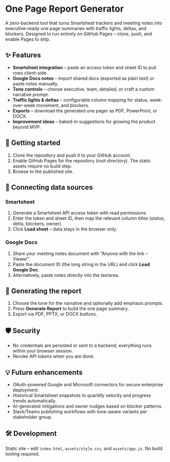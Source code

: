 # One Page Report Generator

A zero-backend tool that turns Smartsheet trackers and meeting notes into executive-ready one page summaries with traffic lights, deltas, and blockers. Designed to run entirely on GitHub Pages – clone, push, and enable Pages to ship.

## ✨ Features

- **Smartsheet integration** – paste an access token and sheet ID to pull rows client-side.
- **Google Docs notes** – import shared docs (exported as plain text) or paste notes manually.
- **Tone controls** – choose executive, team, detailed, or craft a custom narrative prompt.
- **Traffic lights & deltas** – configurable column mapping for status, week-over-week movement, and blockers.
- **Exports** – download the generated one pager as PDF, PowerPoint, or DOCX.
- **Improvement ideas** – baked-in suggestions for growing the product beyond MVP.

## 🚀 Getting started

1. Clone the repository and push it to your GitHub account.
2. Enable GitHub Pages for the repository (root directory). The static assets require no build step.
3. Browse to the published site.

## 🔌 Connecting data sources

### Smartsheet

1. Generate a Smartsheet API access token with read permissions.
2. Enter the token and sheet ID, then map the relevant column titles (status, delta, blockers, owner).
3. Click **Load sheet** – data stays in the browser only.

### Google Docs

1. Share your meeting notes document with “Anyone with the link – Viewer”.
2. Paste the document ID (the long string in the URL) and click **Load Google Doc**.
3. Alternatively, paste notes directly into the textarea.

## 🧠 Generating the report

1. Choose the tone for the narrative and optionally add emphasis prompts.
2. Press **Generate Report** to build the one page summary.
3. Export via PDF, PPTX, or DOCX buttons.

## 🛡️ Security

- No credentials are persisted or sent to a backend; everything runs within your browser session.
- Revoke API tokens when you are done.

## 💡 Future enhancements

- OAuth-powered Google and Microsoft connectors for secure enterprise deployment.
- Historical Smartsheet snapshots to quantify velocity and progress trends automatically.
- AI-generated mitigations and owner nudges based on blocker patterns.
- Slack/Teams publishing workflows with tone-aware variants per stakeholder group.

## 🛠️ Development

Static site – edit `index.html`, `assets/style.css`, and `assets/app.js`. No build tooling required.
